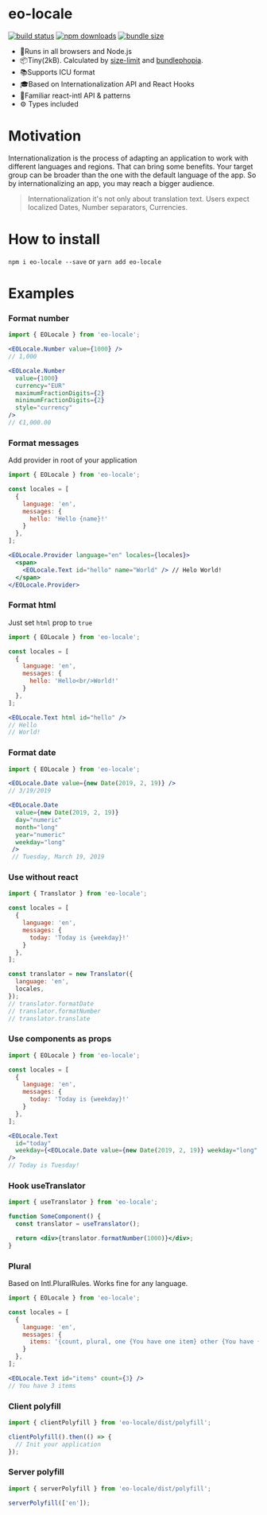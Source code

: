 # eo-locale

[![build status](https://badgen.net/travis/ibitcy/eo-locale?icon=travis)](https://travis-ci.org/ibitcy/eo-locale)
[![npm downloads](https://badgen.net/npm/dt/eo-locale?icon=npm&color=green)](https://www.npmjs.com/package/eo-locale)
[![bundle size](https://badgen.net/bundlephobia/minzip/eo-locale@latest?icon=awesome)](https://bundlephobia.com/result?p=eo-locale@latest)

* 💪Runs in all browsers and Node.js
* 📦Tiny(2kB). Calculated by [size-limit](https://github.com/ai/size-limit) and [bundlephopia](https://bundlephobia.com/result?p=eo-locale@latest).
* 📚Supports ICU format
* 🎓Based on Internationalization API and React Hooks
* 👫Familiar react-intl API & patterns
* ⚙️ Types included

# Motivation

Internationalization is the process of adapting an application to work with different languages and regions. That can bring some benefits. Your target group can be broader than the one with the default language of the app. So by internationalizing an app, you may reach a bigger audience.

> Internationalization it's not only about translation text. Users expect localized Dates, Number separators, Currencies.

# How to install

`npm i eo-locale --save` or `yarn add eo-locale`

# Examples

### Format number

```jsx
import { EOLocale } from 'eo-locale';

<EOLocale.Number value={1000} />
// 1,000

<EOLocale.Number
  value={1000}
  currency="EUR"
  maximumFractionDigits={2}
  minimumFractionDigits={2}
  style="currency"
/>
// €1,000.00
```

### Format messages

Add provider in root of your application

```jsx
import { EOLocale } from 'eo-locale';

const locales = [
  {
    language: 'en',
    messages: {
      hello: 'Hello {name}!'
    }
  },
];

<EOLocale.Provider language="en" locales={locales}>
  <span>
    <EOLocale.Text id="hello" name="World" /> // Helo World!
  </span>
</EOLocale.Provider>
```

### Format html

Just set `html` prop to `true`

```jsx
import { EOLocale } from 'eo-locale';

const locales = [
  {
    language: 'en',
    messages: {
      hello: 'Hello<br/>World!'
    }
  },
];

<EOLocale.Text html id="hello" />
// Hello
// World!
```

### Format date

```jsx
import { EOLocale } from 'eo-locale';

<EOLocale.Date value={new Date(2019, 2, 19)} />
// 3/19/2019

<EOLocale.Date
  value={new Date(2019, 2, 19)}
  day="numeric"
  month="long"
  year="numeric"
  weekday="long"
 />
 // Tuesday, March 19, 2019
```

### Use without react

```js
import { Translator } from 'eo-locale';

const locales = [
  {
    language: 'en',
    messages: {
      today: 'Today is {weekday}!'
    }
  },
];

const translator = new Translator({
  language: 'en',
  locales,
});
// translator.formatDate
// translator.formatNumber
// translator.translate
```

### Use components as props

```jsx
import { EOLocale } from 'eo-locale';

const locales = [
  {
    language: 'en',
    messages: {
      today: 'Today is {weekday}!'
    }
  },
];

<EOLocale.Text
  id="today"
  weekday={<EOLocale.Date value={new Date(2019, 2, 19)} weekday="long" />}
/>
// Today is Tuesday!
```

### Hook useTranslator

```jsx
import { useTranslator } from 'eo-locale';

function SomeComponent() {
  const translator = useTranslator();

  return <div>{translator.formatNumber(1000)}</div>;
}
```

### Plural

Based on Intl.PluralRules. Works fine for any language.

```jsx
import { EOLocale } from 'eo-locale';

const locales = [
  {
    language: 'en',
    messages: {
      items: '{count, plural, one {You have one item} other {You have {count} items}}'
    }
  },
];

<EOLocale.Text id="items" count={3} />
// You have 3 items
```

### Client polyfill

```js
import { clientPolyfill } from 'eo-locale/dist/polyfill';

clientPolyfill().then(() => {
  // Init your application
});
```

### Server polyfill

```js
import { serverPolyfill } from 'eo-locale/dist/polyfill';

serverPolyfill(['en']);
```
